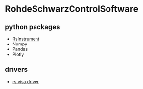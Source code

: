 # RohdeSchwarzControlSoftware

## python packages
* [RsInstrument](https://pypi.org/project/RsInstrument/)
* Numpy
* Pandas
* Plotly

## drivers
* [rs visa driver](https://www.rohde-schwarz.com/us/driver-pages/remote-control/3-visa-and-tools_231388.html)